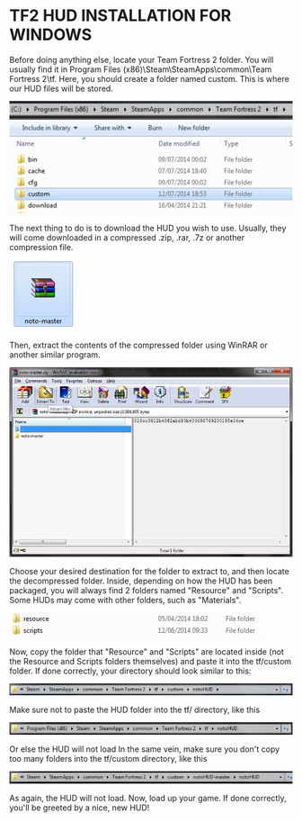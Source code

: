# TF2 HUD INSTALLATION FOR WINDOWS

Before doing anything else, locate your Team Fortress 2 folder. You will usually find it in Program Files (x86)\Steam\SteamApps\common\Team Fortress 2\tf. Here, you should create a folder named custom. This is where our HUD files will be stored.

![Screenshot](/images/win_install_7.png)

The next thing to do is to download the HUD you wish to use. Usually, they will come downloaded in a compressed .zip, .rar, .7z or another compression file.

![Screenshot](/images/win_install_4.png)

Then, extract the contents of the compressed folder using WinRAR or another similar program.

![Screenshot](/images/win_install_5.png)

Choose your desired destination for the folder to extract to, and then locate the decompressed folder. Inside, depending on how the HUD has been packaged, you will always find 2 folders named "Resource" and "Scripts". Some HUDs may come with other folders, such as "Materials".

![Screenshot](/images/win_install_6.png)

Now, copy the folder that "Resource" and "Scripts" are located inside (not the Resource and Scripts folders themselves) and paste it into the tf/custom folder. If done correctly, your directory should look similar to this:

![Screenshot](/images/win_install_1.png)

Make sure not to paste the HUD folder into the tf/ directory, like this

![Screenshot](/images/win_install_2.png)

Or else the HUD will not load
In the same vein, make sure you don't copy too many folders into the tf/custom directory, like this

![Screenshot](/images/win_install_3.png)

As again, the HUD will not load.
Now, load up your game. If done correctly, you'll be greeted by a nice, new HUD!